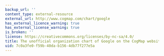 ```yaml
---
backup_url: ''
content_type: external-resource
external_url: http://www.cogmap.com/chart/google
has_external_licence_warning: true
has_external_license_warning: true
is_broken: ''
license: https://creativecommons.org/licenses/by-nc-sa/4.0/
title: The unofficial organization chart of Google on the CogMap website
uid: 7c0a3fe0-f59b-40da-b156-4db77f277e5a
---
```

